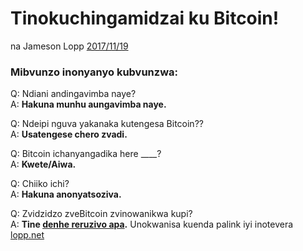 # Tinokuchingamidzai ku Bitcoin!

na Jameson Lopp [2017/11/19](https://twitter.com/lopp/status/932350908461133825)

<LanguageDropdown/>

### Mibvunzo inonyanyo kubvunzwa:

Q: Ndiani andingavimba naye?  
A: **Hakuna munhu aungavimba naye.**

Q: Ndeipi nguva yakanaka kutengesa Bitcoin??  
A: **Usatengese chero zvadi.**

Q: Bitcoin ichanyangadika here ____?  
A: **Kwete/Aiwa.**

Q: Chiiko ichi?  
A: **Hakuna anonyatsoziva.**


Q: Zvidzidzo zveBitcoin zvinowanikwa kupi?  
A: **Tine [denhe reruzivo apa](/int/en/translations/).** Unokwanisa kuenda palink iyi inotevera [lopp.net](https://www.lopp.net/bitcoin-information.html)
